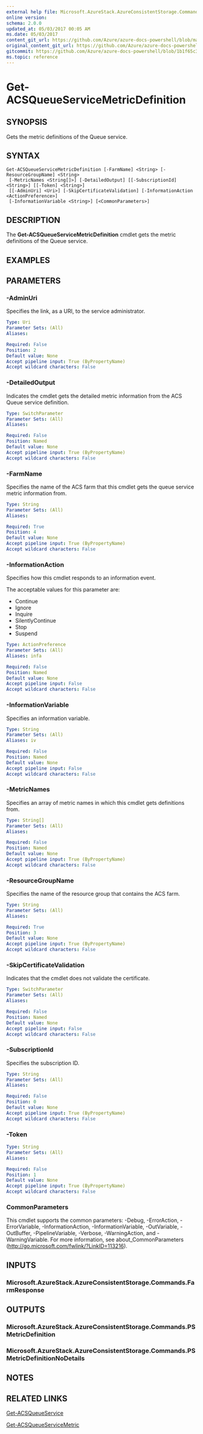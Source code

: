 ```yaml
---
external help file: Microsoft.AzureStack.AzureConsistentStorage.Commands.dll-Help.xml
online version:
schema: 2.0.0
updated_at: 05/03/2017 00:05 AM
ms.date: 05/03/2017
content_git_url: https://github.com/Azure/azure-docs-powershell/blob/master/azureps-cmdlets-docs/AzureStack/AzureRM.AzureStackStorage/v0.10.6/Get-ACSQueueServiceMetricDefinition.md
original_content_git_url: https://github.com/Azure/azure-docs-powershell/blob/master/azureps-cmdlets-docs/AzureStack/AzureRM.AzureStackStorage/v0.10.6/Get-ACSQueueServiceMetricDefinition.md
gitcommit: https://github.com/Azure/azure-docs-powershell/blob/1b1f65c3c0d4679af027f9576236919af044769d
ms.topic: reference
---
```


# Get-ACSQueueServiceMetricDefinition

## SYNOPSIS
Gets the metric definitions of the Queue service.

## SYNTAX

```
Get-ACSQueueServiceMetricDefinition [-FarmName] <String> [-ResourceGroupName] <String>
 [-MetricNames <String[]>] [-DetailedOutput] [[-SubscriptionId] <String>] [[-Token] <String>]
 [[-AdminUri] <Uri>] [-SkipCertificateValidation] [-InformationAction <ActionPreference>]
 [-InformationVariable <String>] [<CommonParameters>]
```

## DESCRIPTION
The **Get-ACSQueueServiceMetricDefinition** cmdlet gets the metric definitions of the Queue service.

## EXAMPLES

## PARAMETERS

### -AdminUri
Specifies the link, as a URI, to the service administrator.

```yaml
Type: Uri
Parameter Sets: (All)
Aliases: 

Required: False
Position: 2
Default value: None
Accept pipeline input: True (ByPropertyName)
Accept wildcard characters: False
```

### -DetailedOutput
Indicates the cmdlet gets the detailed metric information from the ACS Queue service definition.

```yaml
Type: SwitchParameter
Parameter Sets: (All)
Aliases: 

Required: False
Position: Named
Default value: None
Accept pipeline input: True (ByPropertyName)
Accept wildcard characters: False
```

### -FarmName
Specifies the name of the ACS farm that this cmdlet gets the queue service metric information from.

```yaml
Type: String
Parameter Sets: (All)
Aliases: 

Required: True
Position: 4
Default value: None
Accept pipeline input: True (ByPropertyName)
Accept wildcard characters: False
```

### -InformationAction
Specifies how this cmdlet responds to an information event.

The acceptable values for this parameter are:

- Continue
- Ignore
- Inquire
- SilentlyContinue
- Stop
- Suspend

```yaml
Type: ActionPreference
Parameter Sets: (All)
Aliases: infa

Required: False
Position: Named
Default value: None
Accept pipeline input: False
Accept wildcard characters: False
```

### -InformationVariable
Specifies an information variable.

```yaml
Type: String
Parameter Sets: (All)
Aliases: iv

Required: False
Position: Named
Default value: None
Accept pipeline input: False
Accept wildcard characters: False
```

### -MetricNames
Specifies an array of metric names in which this cmdlet gets definitions from.

```yaml
Type: String[]
Parameter Sets: (All)
Aliases: 

Required: False
Position: Named
Default value: None
Accept pipeline input: True (ByPropertyName)
Accept wildcard characters: False
```

### -ResourceGroupName
Specifies the name of the resource group that contains the ACS farm.

```yaml
Type: String
Parameter Sets: (All)
Aliases: 

Required: True
Position: 3
Default value: None
Accept pipeline input: True (ByPropertyName)
Accept wildcard characters: False
```

### -SkipCertificateValidation
Indicates that the cmdlet does not validate the certificate.

```yaml
Type: SwitchParameter
Parameter Sets: (All)
Aliases: 

Required: False
Position: Named
Default value: None
Accept pipeline input: False
Accept wildcard characters: False
```

### -SubscriptionId
Specifies the subscription ID.

```yaml
Type: String
Parameter Sets: (All)
Aliases: 

Required: False
Position: 0
Default value: None
Accept pipeline input: True (ByPropertyName)
Accept wildcard characters: False
```

### -Token


```yaml
Type: String
Parameter Sets: (All)
Aliases: 

Required: False
Position: 1
Default value: None
Accept pipeline input: True (ByPropertyName)
Accept wildcard characters: False
```

### CommonParameters
This cmdlet supports the common parameters: -Debug, -ErrorAction, -ErrorVariable, -InformationAction, -InformationVariable, -OutVariable, -OutBuffer, -PipelineVariable, -Verbose, -WarningAction, and -WarningVariable. For more information, see about_CommonParameters (http://go.microsoft.com/fwlink/?LinkID=113216).

## INPUTS

### Microsoft.AzureStack.AzureConsistentStorage.Commands.FarmResponse

## OUTPUTS

### Microsoft.AzureStack.AzureConsistentStorage.Commands.PSMetricDefinition

### Microsoft.AzureStack.AzureConsistentStorage.Commands.PSMetricDefinitionNoDetails

## NOTES

## RELATED LINKS

[Get-ACSQueueService](./Get-ACSBlobService.md)

[Get-ACSQueueServiceMetric](./Get-ACSBlobServiceMetric.md)
